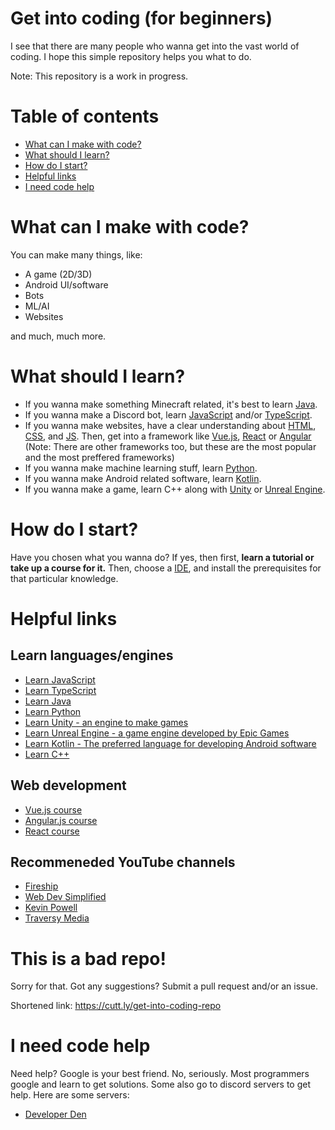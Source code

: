 
# Get into coding (for beginners)

I see that there are many people who wanna get into the vast world of coding. I hope this simple repository helps you what to do.

Note: This repository is a work in progress.

# Table of contents
* [What can I make with code?](#what-can-i-make-with-code)
* [What should I learn?](#what-should-i-learn)
* [How do I start?](#how-do-i-start)
* [Helpful links](#helpful-links)
* [I need code help](#i-need-code-help)
# What can I make with code?

You can make many things, like:
* A game (2D/3D)
* Android UI/software
* Bots
* ML/AI 
* Websites

and much, much more.

# What should I learn?

* If you wanna make something Minecraft related, it's best to learn [Java](https://en.wikipedia.org/wiki/Java_(programming_language)).
* If you wanna make a Discord bot, learn [JavaScript](https://developer.mozilla.org/en-US/docs/Web/JavaScript) and/or [TypeScript](https://www.typescriptlang.org/).
* If you wanna make websites, have a clear understanding about [HTML](https://en.wikipedia.org/wiki/HTML), [CSS](https://en.wikipedia.org/wiki/CSS), and [JS](https://developer.mozilla.org/en-US/docs/Web/JavaScript). Then, get into a framework like [Vue.js](https://vuejs.org), [React](https://reactjs.org/) or [Angular](https://angular.io/) (Note: There are other frameworks too, but these are the most popular and the most preffered frameworks)
* If you wanna make machine learning stuff, learn [Python](https://www.python.org/).
* If you wanna make Android related software, learn [Kotlin](https://kotlinlang.org/).
* If you wanna make a game, learn C++ along with [Unity](https://unity.com/) or [Unreal Engine](https://www.unrealengine.com/).

# How do I start?

Have you chosen what you wanna do? If yes, then first, **learn a tutorial or take up a course for it.** Then, choose a [IDE](https://en.wikipedia.org/wiki/Integrated_development_environment), and install the prerequisites for that particular knowledge.

# Helpful links

## Learn languages/engines
* [Learn JavaScript](https://www.youtube.com/watch?v=jS4aFq5-91M)
* [Learn TypeScript](https://www.youtube.com/watch?v=gp5H0Vw39yw) 
* [Learn Java](https://www.youtube.com/watch?v=grEKMHGYyns)
* [Learn Python](https://www.youtube.com/watch?v=rfscVS0vtbw) 
* [Learn Unity - an engine to make games](https://www.youtube.com/watch?v=gB1F9G0JXOo)
* [Learn Unreal Engine - a game engine developed by Epic Games](https://www.youtube.com/watch?v=LsNW4FPHuZE)
* [Learn Kotlin - The preferred language for developing Android software](https://www.youtube.com/watch?v=F9UC9DY-vIU)
* [Learn C++](https://www.youtube.com/watch?v=vLnPwxZdW4Y)

## Web development
* [Vue.js course](https://www.youtube.com/watch?v=FXpIoQ_rT_c)
* [Angular.js course](https://www.youtube.com/watch?v=3dHNOWTI7H8)
* [React course](https://www.youtube.com/watch?v=w7ejDZ8SWv8)

## Recommeneded YouTube channels
* [Fireship](https://www.youtube.com/c/Fireship)
* [Web Dev Simplified](https://www.youtube.com/c/WebDevSimplified)
* [Kevin Powell](https://www.youtube.com/kepowob)
* [Traversy Media](https://www.youtube.com/channel/UC29ju8bIPH5as8OGnQzwJyA)

# This is a bad repo!
Sorry for that. Got any suggestions? Submit a pull request and/or an issue.


Shortened link: https://cutt.ly/get-into-coding-repo

# I need code help

Need help? Google is your best friend. No, seriously. Most programmers google and learn to get solutions. Some also go to discord servers to get help. Here are some servers:

* [Developer Den](https://discord.gg/KDuDAgxY3k)

